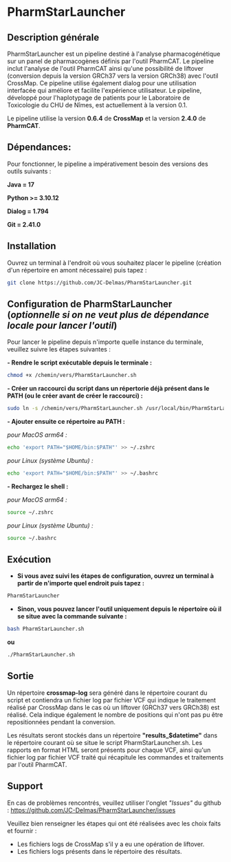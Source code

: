 # PharmStarLauncher
## Description générale
PharmStarLauncher est un pipeline destiné à l'analyse pharmacogénétique sur un panel de pharmacogènes définis par l'outil PharmCAT. Le pipeline inclut l'analyse de l'outil PharmCAT ainsi qu'une possibilité de liftover (conversion depuis la version GRCh37 vers la version GRCh38) avec l'outil CrossMap. Ce pipeline utilise également dialog pour une utilisation interfacée qui améliore et facilite l'expérience utilisateur. Le pipeline, développé pour l'haplotypage de patients pour le Laboratoire de Toxicologie du CHU de Nîmes, est actuellement à la version 0.1.

Le pipeline utilise la version **0.6.4** de **CrossMap** et la version **2.4.0** de **PharmCAT**.


## Dépendances:
Pour fonctionner, le pipeline a impérativement besoin des versions des outils suivants :

**Java = 17**

**Python >= 3.10.12**

**Dialog = 1.794**

**Git = 2.41.0**


## Installation 
Ouvrez un terminal à l'endroit où vous souhaitez placer le pipeline (création d'un répertoire en amont nécessaire) puis tapez :
```bash
git clone https://github.com/JC-Delmas/PharmStarLauncher.git
```

## Configuration de PharmStarLauncher (*optionnelle si on ne veut plus de dépendance locale pour lancer l'outil*)

Pour lancer le pipeline depuis n'importe quelle instance du terminale, veuillez suivre les étapes suivantes :

**- Rendre le script exécutable depuis le terminale :**
```bash
chmod +x /chemin/vers/PharmStarLauncher.sh
```

**- Créer un raccourci du script dans un répertorie déjà présent dans le PATH (ou le créer avant de créer le raccourci) :**
```bash
sudo ln -s /chemin/vers/PharmStarLauncher.sh /usr/local/bin/PharmStarLauncher
```

**- Ajouter ensuite ce répertoire au PATH :**

*pour MacOS arm64 :*
```bash
echo 'export PATH="$HOME/bin:$PATH"' >> ~/.zshrc
```
*pour Linux (système Ubuntu) :*
    
```bash
echo 'export PATH="$HOME/bin:$PATH"' >> ~/.bashrc
```

**- Rechargez le shell :**

*pour MacOS arm64 :*
```bash
source ~/.zshrc
```
	 
*pour Linux (système Ubuntu) :*
```bash
source ~/.bashrc
```

## Exécution
- **Si vous avez suivi les étapes de configuration, ouvrez un terminal à partir de n'importe quel endroit puis tapez :**
```bash
PharmStarLauncher
```

- **Sinon, vous pouvez lancer l'outil uniquement depuis le répertoire où il se situe avec la commande suivante :**
```bash
bash PharmStarLauncher.sh
```
**ou**
```bash
./PharmStarLauncher.sh
```

## Sortie
Un répertoire **crossmap-log** sera généré dans le répertoire courant du script et contiendra un fichier log par fichier VCF qui indique le traitement réalisé par CrossMap dans le cas où un liftover (GRCh37 vers GRCh38) est réalisé. Cela indique également le nombre de positions qui n'ont pas pu être repositionnées pendant la conversion.

Les résultats seront stockés dans un répertoire **"results_$datetime"** dans le répertoire courant où se situe le script PharmStarLauncher.sh.
Les rapports en format HTML seront présents pour chaque VCF, ainsi qu'un fichier log par fichier VCF traité qui récapitule les commandes et traitements par l'outil PharmCAT.

## Support
En cas de problèmes rencontrés, veuillez utiliser l'onglet *"Issues"* du github : https://github.com/JC-Delmas/PharmStarLauncher/issues

Veuillez bien renseigner les étapes qui ont été réalisées avec les choix faits et fournir :
- Les fichiers logs de CrossMap s'il y a eu une opération de liftover.
- Les fichiers logs présents dans le répertoire des résultats.
